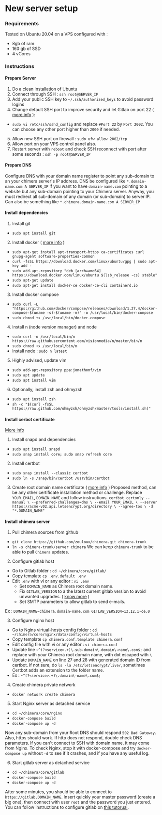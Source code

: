 # New server setup

### Requirements

Tested on Ubuntu 20.04 on a VPS configured with : 
- 8gb of ram
- 160 gb of SSD
- 4 vCores

### Instructions

#### Prepare Server

1. Do a clean installation of Ubuntu
2. Connect through SSH : `ssh root@SERVER_IP`
3. Add your public SSH key to `~/.ssh/authorized_keys` to avoid password logins
4. Change default SSH port to improve security and let Gitlab on port 22
   ( [more info](https://www.cyberciti.biz/faq/howto-change-ssh-port-on-linux-or-unix-server/) ):
- `sudo vi /etc/ssh/sshd_config` and replace `#Port 22` by `Port 2002`.
You can choose any other port higher than `2000` if needed.
5. Allow new SSH port on firewall : `sudo ufw allow 2002/tcp`
6. Allow port on your VPS control panel also.
5. Restart server with `reboot` and check SSH reconnect with port after some 
seconds : `ssh -p root@SERVER_IP`

#### Prepare DNS

Configure DNS with your domain name register to point any sub-domain to an your
chimera server's IP address.
DNS be configured like `*.domain-name.com A SERVER_IP` if you want to have
`domain-name.com` pointing to a website but any sub-domain pointing to your
Chimera server. Anyway, you must redirect all sub-domain of any domain
(or sub-domain) to server IP.
Can also be something like `*.chimera.domain-name.com A SERVER_IP`

#### Install dependencies

1. Install git
- `sudo apt install git`

2. Install docker ( [more info](https://docs.docker.com/engine/install/ubuntu/) )
- `sudo apt-get install apt-transport-https ca-certificates curl gnupg-agent software-properties-common`
- `curl -fsSL https://download.docker.com/linux/ubuntu/gpg | sudo apt-key add -`
- `sudo add-apt-repository "deb [arch=amd64] https://download.docker.com/linux/ubuntu $(lsb_release -cs) stable"`
- `sudo apt-get update`
- `sudo apt-get install docker-ce docker-ce-cli containerd.io`

3. Install docker compose
- `sudo curl -L "https://github.com/docker/compose/releases/download/1.27.4/docker-compose-$(uname -s)-$(uname -m)" -o /usr/local/bin/docker-compose`
- `sudo chmod +x /usr/local/bin/docker-compose`

4. Install n (node version manager) and node
- `sudo curl -o /usr/local/bin/n https://raw.githubusercontent.com/visionmedia/n/master/bin/n`
- `sudo chmod +x /usr/local/bin/n`
- Install node : `sudo n latest`

5. Highly advised, update vim
- `sudo add-apt-repository ppa:jonathonf/vim`
- `sudo apt update`
- `sudo apt install vim`

6. Optionally, install zsh and ohmyzsh
- `sudo apt install zsh`
- `sh -c "$(curl -fsSL https://raw.github.com/ohmyzsh/ohmyzsh/master/tools/install.sh)"`

#### Install cerbot certificate

[More info](https://certbot.eff.org/lets-encrypt/ubuntufocal-nginx)

1. Install snapd and dependencies
- `sudo apt install snapd`
- `sudo snap install core; sudo snap refresh core`

2. Install certbot
- `sudo snap install --classic certbot`
- `sudo ln -s /snap/bin/certbot /usr/bin/certbot`

3. Create root domain name certificate
 ( [more info](https://marcincuber.medium.com/lets-encrypt-generating-wildcard-ssl-certificate-using-certbot-ae1c9484c101) )
Proposed method, can be any other certificate installation method or challenge.
Replace `YOUR_EMAIL`, `DOMAIN_NAME` and follow instructions.
`certbot certonly --manual \
  --preferred-challenges=dns \
  --email YOUR_EMAIL \
  --server https://acme-v02.api.letsencrypt.org/directory \
  --agree-tos \
  -d "*.DOMAIN_NAME"`

#### Install chimera server

1. Pull chimera sources from github
- `git clone https://github.com/zouloux/chimera.git chimera-trunk`
- `ln -s chimera-trunk/server chimera`
We can keep `chimera-trunk` to be able to pull `Chimera` updates.

2. Configure gitlab host
- Go to Gitlab folder : `cd ~/chimera/core/gitlab/`
- Copy template `cp .env.default .env`
- Edit `.env` with vi or any editor : `vi .env` 
  - Set `DOMAIN_NAME` as Chimera root domain name.
  - Fix `GITLAB_VERSION` to a the latest current gitlab version to avoid unwanted upgrades.
    ( [know more](https://hub.docker.com/r/gitlab/gitlab-ce/tags?page=1&ordering=last_updated) )
  - Set SMTP parameters to allow gitlab to send e-mails.
    
Ex : `
DOMAIN_NAME=chimera.domain-name.com
GITLAB_VERSION=13.12.1-ce.0
`

3. Configure nginx host
- Go to Ngins virtual-hosts config folder :
  `cd ~/chimera/core/nginx/data/config/virtual-hosts`
- Copy template `cp chimera.conf.template chimera.conf`
- Edit config file with vi or any editor : `vi chimera.conf`
- Update line `~^(?<service>.+)\.sub-domain\.domain\-name\.com$;` and replace
  with your Chimera root domain name, with dot escaped with `\`
- Update `DOMAIN_NAME` on line 27 and 28 with generated domain ID from certbot.
  If not sure, do `ls -la /etc/letsencrypt/live/`, sometimes Certbot adds an
  extension to the folder name.
- Ex : `~^(?<service>.+)\.domain\-name\.com$;`

4. Create chimera private network
- `docker network create chimera`

5. Start Nginx server as detached service
- `cd ~/chimera/core/nginx`
- `docker-compose build`
- `docker-compose up -d`

Now any sub-domain from your Root DNS should respond `502 Bad Gateway`.
Also, https should work. If http does not respond, double check DNS parameters.
If you can't connect to SSH with domain name, it may come from Nginx. To check
Nginx, stop it with docker-compose and try `docker-compose up` without `-d` to 
see if it crashes, and if you have any useful log.

6. Start gitlab server as detached service
- `cd ~/chimera/core/gitlab`
- `docker-compose build`
- `docker-compose up -d`

After some minutes, you should be able to connect to `https://gitlab.DOMAIN_NAME`.
Insert quickly your master password (create a big one), then connect with user
`root` and the password you just entered.
You can follow instructions to configure gitlab on [this tutorual](https://www.howtoforge.com/how-to-install-gitlab-server-with-docker-on-ubuntu-1804/).
